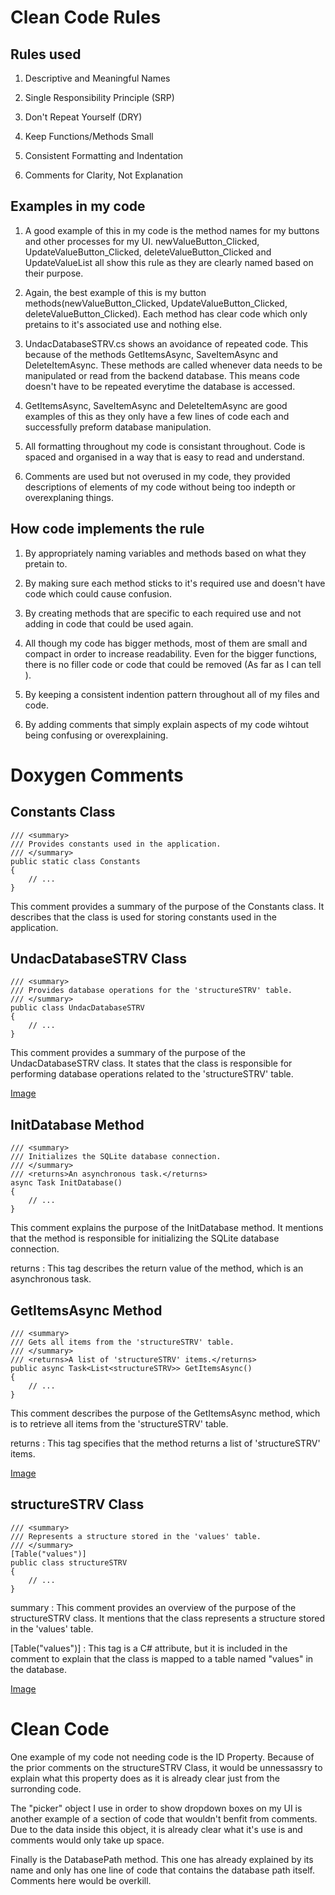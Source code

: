 # Clean Code Rules

## Rules used 

1. Descriptive and Meaningful Names

2. Single Responsibility Principle (SRP)

3. Don't Repeat Yourself (DRY)

4. Keep Functions/Methods Small

5. Consistent Formatting and Indentation

6. Comments for Clarity, Not Explanation

## Examples in my code

1. A good example of this in my code is the method names for my buttons and other processes for my UI. newValueButton_Clicked, UpdateValueButton_Clicked, deleteValueButton_Clicked and UpdateValueList all show this rule as they are clearly named based on their purpose.

2. Again, the best example of this is my button methods(newValueButton_Clicked, UpdateValueButton_Clicked, deleteValueButton_Clicked). Each method has clear code which only pretains to it's associated use and nothing else.

3. UndacDatabaseSTRV.cs shows an avoidance of repeated code. This because of the methods GetItemsAsync, SaveItemAsync and DeleteItemAsync. These methods are called whenever data needs to be manipulated or read from the backend database. This means code doesn't have to be repeated everytime the database is accessed.

4. GetItemsAsync, SaveItemAsync and DeleteItemAsync are good examples of this as they only have a few lines of code each and successfully preform database manipulation.

5. All formatting throughout my code is consistant throughout. Code is spaced and organised in a way that is easy to read and understand.

6. Comments are used but not overused in my code, they provided descriptions of elements of my code without being too indepth or overexplaning things.

## How code implements the rule

1. By appropriately naming variables and methods based on what they pretain to.

2. By making sure each method sticks to it's required use and doesn't have code which could cause confusion.

3. By creating methods that are specific to each required use and not adding in code that could be used again.

4. All though my code has bigger methods, most of them are small and compact in order to increase readability. Even for the bigger functions, there is no filler code or code that could be removed (As far as I can tell ).

5. By keeping a consistent indention pattern throughout all of my files and code.

6. By adding comments that simply explain aspects of my code wihtout being confusing or overexplaining.

# Doxygen Comments 

## Constants Class

```
/// <summary>
/// Provides constants used in the application.
/// </summary>
public static class Constants
{
    // ...
}

```

This comment provides a summary of the purpose of the Constants class. It describes that the class is used for storing constants used in the application.

## UndacDatabaseSTRV Class

```
/// <summary>
/// Provides database operations for the 'structureSTRV' table.
/// </summary>
public class UndacDatabaseSTRV
{
    // ...
}

```

This comment provides a summary of the purpose of the UndacDatabaseSTRV class. It states that the class is responsible for performing database operations related to the 'structureSTRV' table.

[Image](https://github.com/CallumJSuth/Portfolio/blob/main/images/ss3-1.png)


## InitDatabase Method

```
/// <summary>
/// Initializes the SQLite database connection.
/// </summary>
/// <returns>An asynchronous task.</returns>
async Task InitDatabase()
{
    // ...
}

```

This comment explains the purpose of the InitDatabase method. It mentions that the method is responsible for initializing the SQLite database connection.

returns : This tag describes the return value of the method, which is an asynchronous task.

## GetItemsAsync Method

```
/// <summary>
/// Gets all items from the 'structureSTRV' table.
/// </summary>
/// <returns>A list of 'structureSTRV' items.</returns>
public async Task<List<structureSTRV>> GetItemsAsync()
{
    // ...
}

```

This comment describes the purpose of the GetItemsAsync method, which is to retrieve all items from the 'structureSTRV' table.

returns : This tag specifies that the method returns a list of 'structureSTRV' items.

[Image](https://github.com/CallumJSuth/Portfolio/blob/main/images/ss3-2.png)

## structureSTRV Class

```
/// <summary>
/// Represents a structure stored in the 'values' table.
/// </summary>
[Table("values")]
public class structureSTRV
{
    // ...
}

```

summary : This comment provides an overview of the purpose of the structureSTRV class. It mentions that the class represents a structure stored in the 'values' table.

[Table("values")] : This tag is a C# attribute, but it is included in the comment to explain that the class is mapped to a table named "values" in the database.

[Image](https://github.com/CallumJSuth/Portfolio/blob/main/images/ss3-3.png)


# Clean Code 

One example of my code not needing code is the ID Property. Because of the prior comments on the structureSTRV Class, it would be unnessassry to explain what this property does as it is already clear just from the surronding code. 

The "picker" object I use in order to show dropdown boxes on my UI is another example of a section of code that wouldn't benfit from comments. Due to the data inside this object, it is already clear what it's use is and comments would only take up space.  

Finally is the DatabasePath method. This one has already explained by its name and only has one line of code that contains the database path itself. Comments here would be overkill.  

